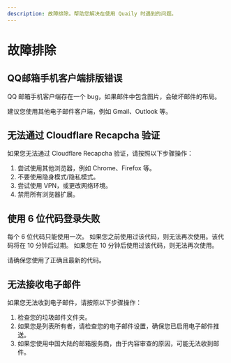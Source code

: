 ```yaml
---
description: 故障排除。帮助您解决在使用 Quaily 时遇到的问题。
---
```

# 故障排除

## QQ邮箱手机客户端排版错误

QQ 邮箱手机客户端存在一个 bug，如果邮件中包含图片，会破坏邮件的布局。

建议您使用其他电子邮件客户端，例如 Gmail、Outlook 等。

## 无法通过 Cloudflare Recapcha 验证

如果您无法通过 Cloudflare Recapcha 验证，请按照以下步骤操作：

1. 尝试使用其他浏览器，例如 Chrome、Firefox 等。
2. 不要使用隐身模式/隐私模式。
3. 尝试使用 VPN，或更改网络环境。
4. 禁用所有浏览器扩展。

## 使用 6 位代码登录失败

每个 6 位代码只能使用一次。 如果您之前使用过该代码，则无法再次使用。该代码将在 10 分钟后过期。 如果您在 10 分钟后使用过该代码，则无法再次使用。

请确保您使用了正确且最新的代码。

## 无法接收电子邮件

如果您无法收到电子邮件，请按照以下步骤操作：

1. 检查您的垃圾邮件文件夹。
2. 如果您是列表所有者，请检查您的电子邮件设置，确保您已启用电子邮件推送。
3. 如果您使用中国大陆的邮箱服务商，由于内容审查的原因，可能无法收到邮件。